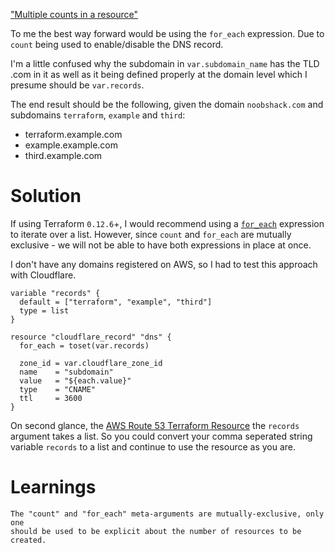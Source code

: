 ["Multiple counts in a resource"](https://discuss.hashicorp.com/t/multiple-counts-in-a-resource/3422)

To me the best way forward would be using the `for_each` expression. Due to `count` being used to enable/disable the DNS record.

I'm a little confused why the subdomain in `var.subdomain_name` has the TLD .com in it as well as it being defined properly at the domain level which I presume should be `var.records`.

The end result should be the following, given the domain `noobshack.com` and subdomains `terraform`, `example` and `third`:
- terraform.example.com
- example.example.com
- third.example.com

# Solution
If using Terraform `0.12.6`+, I would recommend using a [`for_each`](https://www.terraform.io/docs/configuration/resources.html#for_each-multiple-resource-instances-defined-by-a-map-or-set-of-strings) expression to iterate over a list. However, since `count` and `for_each` are mutually exclusive - we will not be able to have both expressions in place at once.

I don't have any domains registered on AWS, so I had to test this approach with Cloudflare.

```
variable "records" {
  default = ["terraform", "example", "third"]
  type = list
}

resource "cloudflare_record" "dns" {
  for_each = toset(var.records)

  zone_id = var.cloudflare_zone_id
  name    = "subdomain"
  value   = "${each.value}"
  type    = "CNAME"
  ttl     = 3600
}
```

On second glance, the [AWS Route 53 Terraform Resource](https://www.terraform.io/docs/providers/aws/r/route53_record.html#records) the `records` argument takes a list. So you could convert your comma seperated string variable `records` to a list and continue to use the resource as you are.

# Learnings
```
The "count" and "for_each" meta-arguments are mutually-exclusive, only one
should be used to be explicit about the number of resources to be created.
```
